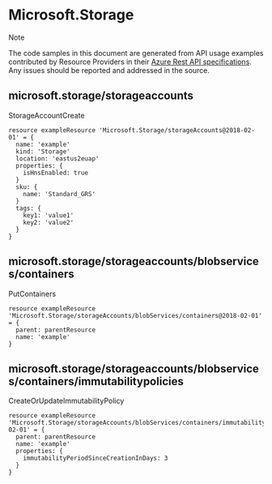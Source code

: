 # Microsoft.Storage
  
> [!NOTE]
> The code samples in this document are generated from API usage examples contributed by Resource Providers in their [Azure Rest API specifications](https://github.com/Azure/azure-rest-api-specs). Any issues should be reported and addressed in the source.


## microsoft.storage/storageaccounts

StorageAccountCreate
```bicep
resource exampleResource 'Microsoft.Storage/storageAccounts@2018-02-01' = {
  name: 'example'
  kind: 'Storage'
  location: 'eastus2euap'
  properties: {
    isHnsEnabled: true
  }
  sku: {
    name: 'Standard_GRS'
  }
  tags: {
    key1: 'value1'
    key2: 'value2'
  }
}
```

## microsoft.storage/storageaccounts/blobservices/containers

PutContainers
```bicep
resource exampleResource 'Microsoft.Storage/storageAccounts/blobServices/containers@2018-02-01' = {
  parent: parentResource 
  name: 'example'
}
```

## microsoft.storage/storageaccounts/blobservices/containers/immutabilitypolicies

CreateOrUpdateImmutabilityPolicy
```bicep
resource exampleResource 'Microsoft.Storage/storageAccounts/blobServices/containers/immutabilityPolicies@2018-02-01' = {
  parent: parentResource 
  name: 'example'
  properties: {
    immutabilityPeriodSinceCreationInDays: 3
  }
}
```
